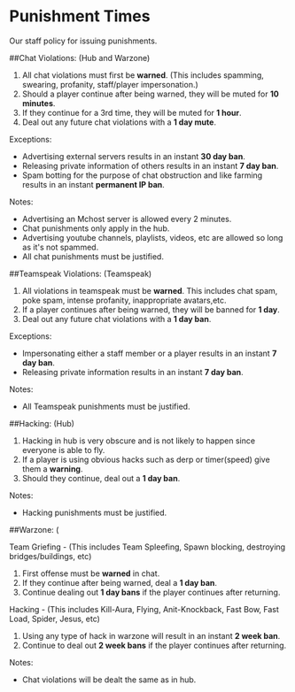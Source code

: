 # Punishment Times
Our staff policy for issuing punishments. 

##Chat Violations: (Hub and Warzone)

1. All chat violations must first be **warned**. (This includes spamming, swearing, profanity, staff/player impersonation.)
2. Should a player continue after being warned, they will be muted for **10 minutes**.
3. If they continue for a 3rd time, they will be muted for **1 hour**.
4. Deal out any future chat violations with a **1 day mute**.

Exceptions:
- Advertising external servers results in an instant **30 day ban**.
- Releasing private information of others results in an instant **7 day ban**.
- Spam botting for the purpose of chat obstruction and like farming results in an instant **permanent IP ban**.

Notes: 
- Advertising an Mchost server is allowed every 2 minutes.
- Chat punishments only apply in the hub.
- Advertising youtube channels, playlists, videos, etc are allowed so long as it's not spammed.
- All chat punishments must be justified.

##Teamspeak Violations: (Teamspeak)

1. All violations in teamspeak must be **warned**. This includes chat spam, poke spam, intense profanity, inappropriate avatars,etc.
2. If a player continues after being warned, they will be banned for **1 day**.
3. Deal out any future chat violations with a **1 day ban**.

Exceptions:
- Impersonating either a staff member or a player results in an instant **7 day ban**.
- Releasing private information results in an instant **7 day ban**.

Notes:
- All Teamspeak punishments must be justified.

##Hacking: (Hub)

1. Hacking in hub is very obscure and is not likely to happen since everyone is able to fly. 
2. If a player is using obvious hacks such as derp or timer(speed) give them a **warning**.
3. Should they continue, deal out a **1 day ban**.

Notes:
- Hacking punishments must be justified.

##Warzone: (

Team Griefing - 
(This includes Team Spleefing, Spawn blocking, destroying bridges/buildings, etc)

1. First offense must be **warned** in chat.
2. If they continue after being warned, deal a **1 day ban**.
3. Continue dealing out **1 day bans** if the player continues after returning.

Hacking -
(This includes Kill-Aura, Flying, Anit-Knockback, Fast Bow, Fast Load, Spider, Jesus, etc)

1. Using any type of hack in warzone will result in an instant **2 week ban**.
2. Continue to deal out **2 week bans** if the player continues after returning.

Notes: 
- Chat violations will be dealt the same as in hub.
